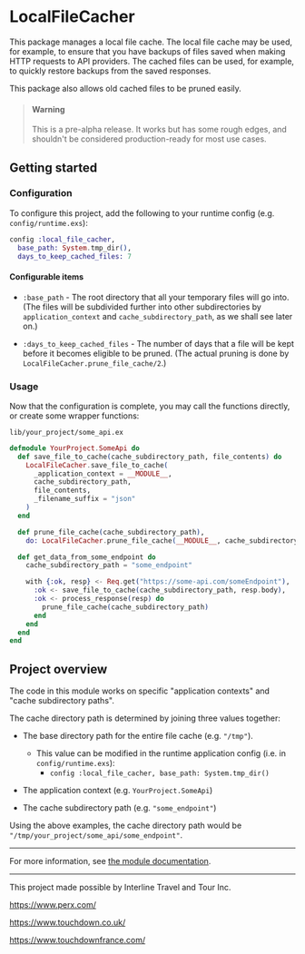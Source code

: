# LocalFileCacher

This package manages a local file cache. The local file cache may be used, for example, to ensure
that you have backups of files saved when making HTTP requests to API providers. The cached files
can be used, for example, to quickly restore backups from the saved responses.

This package also allows old cached files to be pruned easily.

> #### Warning
>
> This is a pre-alpha release. It works but has some rough edges, and shouldn't be considered
> production-ready for most use cases.

## Getting started

### Configuration

To configure this project, add the following to your runtime config (e.g. `config/runtime.exs`):

```elixir
config :local_file_cacher,
  base_path: System.tmp_dir(),
  days_to_keep_cached_files: 7
```

#### Configurable items

- `:base_path` - The root directory that all your temporary files will go into. (The files will be
subdivided further into other subdirectories by `application_context` and
`cache_subdirectory_path`, as we shall see later on.)

- `:days_to_keep_cached_files` - The number of days that a file will be kept before it becomes
eligible to be pruned. (The actual pruning is done by `LocalFileCacher.prune_file_cache/2`.)

### Usage

Now that the configuration is complete, you may call the functions directly, or create some
wrapper functions:

`lib/your_project/some_api.ex`
```elixir
defmodule YourProject.SomeApi do
  def save_file_to_cache(cache_subdirectory_path, file_contents) do
    LocalFileCacher.save_file_to_cache(
      _application_context = __MODULE__,
      cache_subdirectory_path,
      file_contents,
      _filename_suffix = "json"
    )
  end

  def prune_file_cache(cache_subdirectory_path),
    do: LocalFileCacher.prune_file_cache(__MODULE__, cache_subdirectory_path)

  def get_data_from_some_endpoint do
    cache_subdirectory_path = "some_endpoint"

    with {:ok, resp} <- Req.get("https://some-api.com/someEndpoint"),
      :ok <- save_file_to_cache(cache_subdirectory_path, resp.body),
      :ok <- process_response(resp) do
        prune_file_cache(cache_subdirectory_path)
      end
    end
  end
end
```

## Project overview

The code in this module works on specific "application contexts" and "cache subdirectory paths".

The cache directory path is determined by joining three values together:

- The base directory path for the entire file cache (e.g. `"/tmp"`).
  - This value can be modified in the runtime application config (i.e. in `config/runtime.exs`):
    - `config :local_file_cacher, base_path: System.tmp_dir()`

- The application context (e.g. `YourProject.SomeApi`)

- The cache subdirectory path (e.g. `"some_endpoint"`)

Using the above examples, the cache directory path would be
`"/tmp/your_project/some_api/some_endpoint"`.

---

For more information, see [the module documentation](https://hexdocs.pm/local_file_cacher/LocalFileCacher.html).

---

This project made possible by Interline Travel and Tour Inc.

https://www.perx.com/

https://www.touchdown.co.uk/

https://www.touchdownfrance.com/
